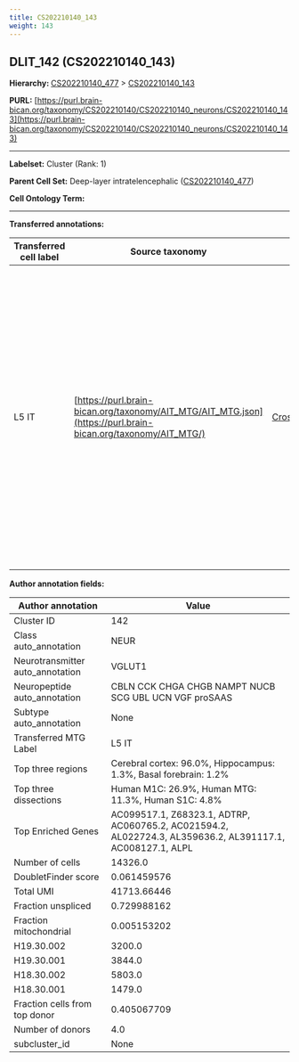 ```yaml
---
title: CS202210140_143
weight: 143
---
```

## DLIT_142 (CS202210140_143)
<b>Hierarchy: </b>
[CS202210140_477](../CS202210140_477) >
[CS202210140_143](../CS202210140_143)

**PURL:** [https://purl.brain-bican.org/taxonomy/CS202210140/CS202210140_neurons/CS202210140_143](https://purl.brain-bican.org/taxonomy/CS202210140/CS202210140_neurons/CS202210140_143)

---


**Labelset:** Cluster (Rank: 1)

**Parent Cell Set:** Deep-layer intratelencephalic ([CS202210140_477](../CS202210140_477))



**Cell Ontology Term:** 

[MARKER GENES.]: #


---

[TRANSFERRED ANNOTATIONS.]: #


**Transferred annotations:**

| Transferred cell label | Source taxonomy | Source node accession | Algorithm name | Comment |
|------------------------|-----------------|-----------------------|----------------|---------|
|L5 IT|[https://purl.brain-bican.org/taxonomy/AIT_MTG/AIT_MTG.json](https://purl.brain-bican.org/taxonomy/AIT_MTG/)|[CrossArea_subclass:c6694cb883](https://purl.brain-bican.org/taxonomy/AIT_MTG/CrossArea_subclass_c6694cb883)||We performed PCA (50 components) on our full dataset, trained a random forest classifier (scikit-learn, class_ weight=‘balanced’, max_depth=50) on the MTG labels, and then predicted labels for all cells. We labeled each cluster with the mode of its constituent cells if two conditions were met: more than 0.8 of predicted labels matched the mode, and the mean probability of these pre- dictions was greater than 0.8.|

[AUTHOR ANNOTATION FIELDS.]: #


**Author annotation fields:**

| Author annotation | Value |
|-------------------|-------|
|Cluster ID|142|
|Class auto_annotation|NEUR|
|Neurotransmitter auto_annotation|VGLUT1|
|Neuropeptide auto_annotation|CBLN CCK CHGA CHGB NAMPT NUCB SCG UBL UCN VGF proSAAS|
|Subtype auto_annotation|None|
|Transferred MTG Label|L5 IT|
|Top three regions|Cerebral cortex: 96.0%, Hippocampus: 1.3%, Basal forebrain: 1.2%|
|Top three dissections|Human M1C: 26.9%, Human MTG: 11.3%, Human S1C: 4.8%|
|Top Enriched Genes|AC099517.1, Z68323.1, ADTRP, AC060765.2, AC021594.2, AL022724.3, AL359636.2, AL391117.1, AC008127.1, ALPL|
|Number of cells|14326.0|
|DoubletFinder score|0.061459576|
|Total UMI|41713.66446|
|Fraction unspliced|0.729988162|
|Fraction mitochondrial|0.005153202|
|H19.30.002|3200.0|
|H19.30.001|3844.0|
|H18.30.002|5803.0|
|H18.30.001|1479.0|
|Fraction cells from top donor|0.405067709|
|Number of donors|4.0|
|subcluster_id|None|
